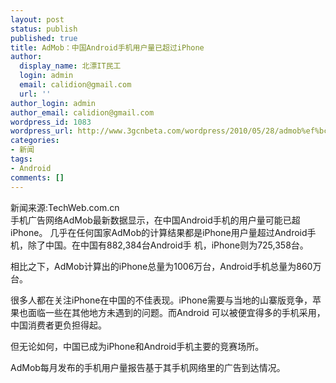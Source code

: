 ```yaml
---
layout: post
status: publish
published: true
title: AdMob：中国Android手机用户量已超过iPhone
author:
  display_name: 北漂IT民工
  login: admin
  email: calidion@gmail.com
  url: ''
author_login: admin
author_email: calidion@gmail.com
wordpress_id: 1083
wordpress_url: http://www.3gcnbeta.com/wordpress/2010/05/28/admob%ef%bc%9a%e4%b8%ad%e5%9b%bdandroid%e6%89%8b%e6%9c%ba%e7%94%a8%e6%88%b7%e9%87%8f%e5%b7%b2%e8%b6%85%e8%bf%87iphone/
categories:
- 新闻
tags:
- Android
comments: []
---
```

<p>新闻来源:TechWeb.com.cn<br />
手机广告网络AdMob最新数据显示，在中国Android手机的用户量可能已超 iPhone。 几乎在任何国家AdMob的计算结果都是iPhone用户量超过Android手机，除了中国。在中国有882,384台Android手 机，iPhone则为725,358台。</p>
<p>相比之下，AdMob计算出的iPhone总量为1006万台，Android手机总量为860万台。</p>
<p>很多人都在关注iPhone在中国的不佳表现。iPhone需要与当地的山寨版竞争，苹果也面临一些在其他地方未遇到的问题。而Android 可以被便宜得多的手机采用，中国消费者更负担得起。</p>
<p>但无论如何，中国已成为iPhone和Android手机主要的竞赛场所。</p>
<p>AdMob每月发布的手机用户量报告基于其手机网络里的广告到达情况。</p>
